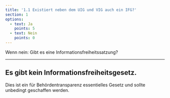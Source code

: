 ```yaml
---
title: '1.1 Existiert neben dem UIG und VIG auch ein IFG?'
section: 1
options:
  - text: Ja
    points: 5
  - text: Nein
    points: 0
---
```


Wenn nein: Gibt es eine Informationsfreiheitssatzung?

---

## Es gibt kein Informationsfreiheitsgesetz.

Dies ist ein für Behördentransparenz essentielles Gesetz und sollte unbedingt geschaffen werden.
